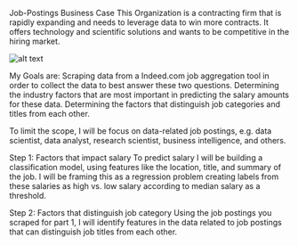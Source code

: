 Job-Postings
Business Case
This Organization is a contracting firm that is rapidly expanding and needs to leverage data to win more contracts. It offers technology and scientific solutions and wants to be competitive in the hiring market.

![alt text](https://github.com/⁨noelialopez83⁩/⁨Desktop⁩/⁨Github⁩/⁨JobPosting⁩/⁨-JobPostings⁩/Indeed.jpg?raw=true)

My Goals are: Scraping data from a Indeed.com job aggregation tool in order to collect the data to best answer these two questions. Determining the industry factors that are most important in predicting the salary amounts for these data. Determining the factors that distinguish job categories and titles from each other.

To limit the scope, I will be focus on data-related job postings, e.g. data scientist, data analyst, research scientist, business intelligence, and others.

Step 1: Factors that impact salary To predict salary I will be building a classification model, using features like the location, title, and summary of the job. I will be framing this as a regression problem creating labels from these salaries as high vs. low salary according to median salary as a threshold.

Step 2: Factors that distinguish job category Using the job postings you scraped for part 1, I will identify features in the data related to job postings that can distinguish job titles from each other.
